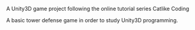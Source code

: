 A Unity3D game project following the online tutorial series Catlike Coding

A basic tower defense game in order to study Unity3D programming.
